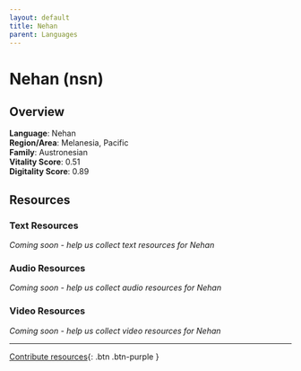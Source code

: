 ```yaml
---
layout: default
title: Nehan
parent: Languages
---
```


# Nehan (nsn)

## Overview

**Language**: Nehan  
**Region/Area**: Melanesia, Pacific  
**Family**: Austronesian  
**Vitality Score**: 0.51  
**Digitality Score**: 0.89  

## Resources

### Text Resources
*Coming soon - help us collect text resources for Nehan*

### Audio Resources
*Coming soon - help us collect audio resources for Nehan*

### Video Resources
*Coming soon - help us collect video resources for Nehan*

---

[Contribute resources](https://fairtrain.github.io/){: .btn .btn-purple }

